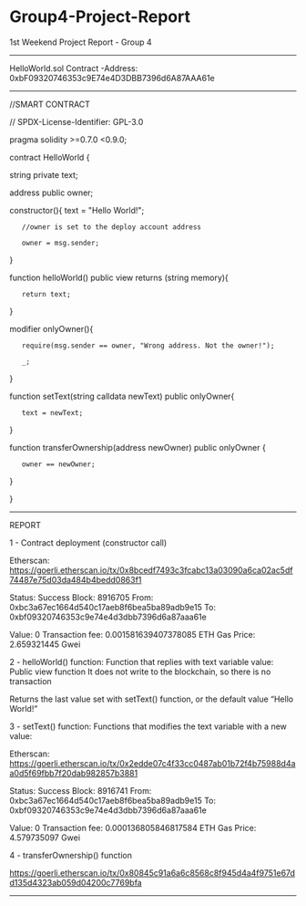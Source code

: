 # Group4-Project-Report

1st Weekend Project Report - Group 4 

--------------------------------------------------------------------------------------------------------

HelloWorld.sol Contract -Address: 0xbF09320746353c9E74e4D3DBB7396d6A87AAA61e


--------------------------------------------------------------------------------------------------------

//SMART CONTRACT

// SPDX-License-Identifier: GPL-3.0

pragma solidity >=0.7.0 <0.9.0;


contract HelloWorld {

   string private text;
   
   address public owner;


   constructor(){
       text = "Hello World!";
       
       //owner is set to the deploy account address
       
       owner = msg.sender;
   }


   function helloWorld() public view returns (string memory){
   
       return text;
   }
  
   modifier onlyOwner(){
   
       require(msg.sender == owner, "Wrong address. Not the owner!");
       
       _;
       
   }


   function setText(string calldata newText) public onlyOwner{
   
       text = newText;
       
   }


   function transferOwnership(address newOwner) public onlyOwner {
   
       owner == newOwner;
       
   }
   
}



--------------------------------------------------------------------------------------------------------


REPORT

1 - Contract deployment (constructor call)

Etherscan: https://goerli.etherscan.io/tx/0x8bcedf7493c3fcabc13a03090a6ca02ac5df74487e75d03da484b4bedd0863f1

Status: Success
Block: 8916705
From: 0xbc3a67ec1664d540c17aeb8f6bea5ba89adb9e15
To: 0xbf09320746353c9e74e4d3dbb7396d6a87aaa61e

Value: 0
Transaction fee: 0.001581639407378085 ETH
Gas Price: 2.659321445 Gwei 

2 - helloWorld() function: Function that replies with text variable value:
Public view function 
It does not write to the blockchain,  so there is no transaction

Returns the last value set with setText() function, or the default value “Hello World!”

3 - setText() function: Functions that modifies the text variable with a new value:

Etherscan:
https://goerli.etherscan.io/tx/0x2edde07c4f33cc0487ab01b72f4b75988d4aa0d5f69fbb7f20dab982857b3881

Status: Success
Block: 8916741
From: 0xbc3a67ec1664d540c17aeb8f6bea5ba89adb9e15
To: 0xbf09320746353c9e74e4d3dbb7396d6a87aaa61e

Value: 0
Transaction fee: 0.000136805846817584 ETH
Gas Price: 4.579735097 Gwei

4 - transferOwnership() function

https://goerli.etherscan.io/tx/0x80845c91a6a6c8568c8f945d4a4f9751e67dd135d4323ab059d04200c7769bfa


--------------------------------------------------------------------------------------------------------
